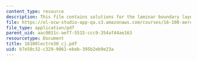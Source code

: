 ```yaml
---
content_type: resource
description: This file contains solutions for the laminar boundary layer equations.
file: https://ol-ocw-studio-app-qa.s3.amazonaws.com/courses/16-100-aerodynamics-fall-2005/b7e50c32c3299061ebeb395b2eb9e23a_16100lectre30_cj.pdf
file_type: application/pdf
parent_uid: aac0011c-aef7-5515-ccc9-354af44ae163
resourcetype: Document
title: 16100lectre30_cj.pdf
uid: b7e50c32-c329-9061-ebeb-395b2eb9e23a
---
```

